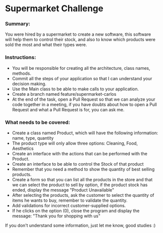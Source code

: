 # Supermarket Challenge

### Summary:

You were hired by a supermarket to create a new software, this software will help them to control their stock, and also to know which products were sold the most and what their types were.

### Instructions:

* You will be responsible for creating all the architecture, class names, methods.
* Commit all the steps of your application so that I can understand your decision making.
* Use the Main class to be able to make calls to your application.
* Create a branch named feature/supermarket-carlos
* At the end of the task, open a Pull Request so that we can analyze your code together in a meeting, if you have doubts about how to open a Pull Request and what a Pull Request is for, you can ask me.

### What needs to be covered:

* Create a class named Product, which will have the following information: name, type, quantity
* The product type will only allow three options: Cleaning, Food, Aesthetics
* Create an interface with the actions that can be performed with the Product.
* Create an interface to be able to control the Stock of that product
* Remember that you need a method to show the quantity of best selling products.
* Create a form so that you can list all the products in the store and that we can select the product to sell by option, if the product stock has ended, display the message "Product Unavailable"
* After selecting the products, ask the customer to select the quantity of items he wants to buy, remember to validate the quantity.
* Add validations for incorrect customer-supplied options.
* If he clicks on the option (0), close the program and display the message: "Thank you for shopping with us"

If you don't understand some information, just let me know, good studies :)